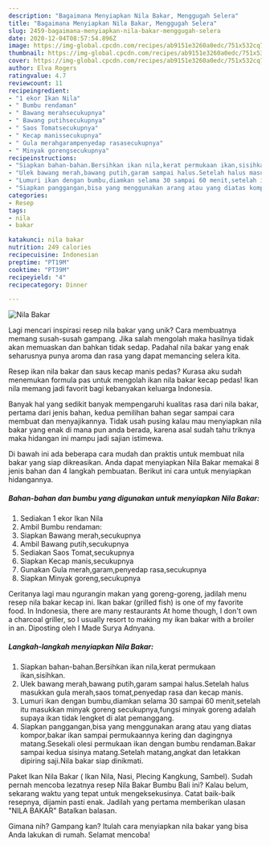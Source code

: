 ```yaml
---
description: "Bagaimana Menyiapkan Nila Bakar, Menggugah Selera"
title: "Bagaimana Menyiapkan Nila Bakar, Menggugah Selera"
slug: 2459-bagaimana-menyiapkan-nila-bakar-menggugah-selera
date: 2020-12-04T08:57:54.896Z
image: https://img-global.cpcdn.com/recipes/ab9151e3260a0edc/751x532cq70/nila-bakar-foto-resep-utama.jpg
thumbnail: https://img-global.cpcdn.com/recipes/ab9151e3260a0edc/751x532cq70/nila-bakar-foto-resep-utama.jpg
cover: https://img-global.cpcdn.com/recipes/ab9151e3260a0edc/751x532cq70/nila-bakar-foto-resep-utama.jpg
author: Elva Rogers
ratingvalue: 4.7
reviewcount: 11
recipeingredient:
- "1 ekor Ikan Nila"
- " Bumbu rendaman"
- " Bawang merahsecukupnya"
- " Bawang putihsecukupnya"
- " Saos Tomatsecukupnya"
- " Kecap manissecukupnya"
- " Gula merahgarampenyedap rasasecukupnya"
- " Minyak gorengsecukupnya"
recipeinstructions:
- "Siapkan bahan-bahan.Bersihkan ikan nila,kerat permukaan ikan,sisihkan."
- "Ulek bawang merah,bawang putih,garam sampai halus.Setelah halus masukkan gula merah,saos tomat,penyedap rasa dan kecap manis."
- "Lumuri ikan dengan bumbu,diamkan selama 30 sampai 60 menit,setelah itu masukkan minyak goreng secukupnya,fungsi minyak goreng adalah supaya ikan tidak lengket di alat pemanggang."
- "Siapkan panggangan,bisa yang menggunakan arang atau yang diatas kompor,bakar ikan sampai permukaannya kering dan dagingnya matang.Sesekali olesi permukaan ikan dengan bumbu rendaman.Bakar sampai kedua sisinya matang.Setelah matang,angkat dan letakkan dipiring saji.Nila bakar siap dinikmati."
categories:
- Resep
tags:
- nila
- bakar

katakunci: nila bakar 
nutrition: 249 calories
recipecuisine: Indonesian
preptime: "PT19M"
cooktime: "PT39M"
recipeyield: "4"
recipecategory: Dinner

---
```



![Nila Bakar](https://img-global.cpcdn.com/recipes/ab9151e3260a0edc/751x532cq70/nila-bakar-foto-resep-utama.jpg)

Lagi mencari inspirasi resep nila bakar yang unik? Cara membuatnya memang susah-susah gampang. Jika salah mengolah maka hasilnya tidak akan memuaskan dan bahkan tidak sedap. Padahal nila bakar yang enak seharusnya punya aroma dan rasa yang dapat memancing selera kita.

Resep ikan nila bakar dan saus kecap manis pedas? Kurasa aku sudah menemukan formula pas untuk mengolah ikan nila bakar kecap pedas! Ikan nila memang jadi favorit bagi kebanyakan keluarga Indonesia.

Banyak hal yang sedikit banyak mempengaruhi kualitas rasa dari nila bakar, pertama dari jenis bahan, kedua pemilihan bahan segar sampai cara membuat dan menyajikannya. Tidak usah pusing kalau mau menyiapkan nila bakar yang enak di mana pun anda berada, karena asal sudah tahu triknya maka hidangan ini mampu jadi sajian istimewa.


Di bawah ini ada beberapa cara mudah dan praktis untuk membuat nila bakar yang siap dikreasikan. Anda dapat menyiapkan Nila Bakar memakai 8 jenis bahan dan 4 langkah pembuatan. Berikut ini cara untuk menyiapkan hidangannya.

<!--inarticleads1-->

##### Bahan-bahan dan bumbu yang digunakan untuk menyiapkan Nila Bakar:

1. Sediakan 1 ekor Ikan Nila
1. Ambil  Bumbu rendaman:
1. Siapkan  Bawang merah,secukupnya
1. Ambil  Bawang putih,secukupnya
1. Sediakan  Saos Tomat,secukupnya
1. Siapkan  Kecap manis,secukupnya
1. Gunakan  Gula merah,garam,penyedap rasa,secukupnya
1. Siapkan  Minyak goreng,secukupnya


Ceritanya lagi mau ngurangin makan yang goreng-goreng, jadilah menu resep nila bakar kecap ini. Ikan bakar (grilled fish) is one of my favorite food. In Indonesia, there are many restaurants At home though, I don&#39;t own a charcoal griller, so I usually resort to making my ikan bakar with a broiler in an. Diposting oleh I Made Surya Adnyana. 

<!--inarticleads2-->

##### Langkah-langkah menyiapkan Nila Bakar:

1. Siapkan bahan-bahan.Bersihkan ikan nila,kerat permukaan ikan,sisihkan.
1. Ulek bawang merah,bawang putih,garam sampai halus.Setelah halus masukkan gula merah,saos tomat,penyedap rasa dan kecap manis.
1. Lumuri ikan dengan bumbu,diamkan selama 30 sampai 60 menit,setelah itu masukkan minyak goreng secukupnya,fungsi minyak goreng adalah supaya ikan tidak lengket di alat pemanggang.
1. Siapkan panggangan,bisa yang menggunakan arang atau yang diatas kompor,bakar ikan sampai permukaannya kering dan dagingnya matang.Sesekali olesi permukaan ikan dengan bumbu rendaman.Bakar sampai kedua sisinya matang.Setelah matang,angkat dan letakkan dipiring saji.Nila bakar siap dinikmati.


Paket Ikan Nila Bakar ( Ikan Nila, Nasi, Plecing Kangkung, Sambel). Sudah pernah mencoba lezatnya resep Nila Bakar Bumbu Bali ini? Kalau belum, sekarang waktu yang tepat untuk mengeksekusinya. Catat baik-baik resepnya, dijamin pasti enak. Jadilah yang pertama memberikan ulasan &#34;NILA BAKAR&#34; Batalkan balasan. 

Gimana nih? Gampang kan? Itulah cara menyiapkan nila bakar yang bisa Anda lakukan di rumah. Selamat mencoba!
